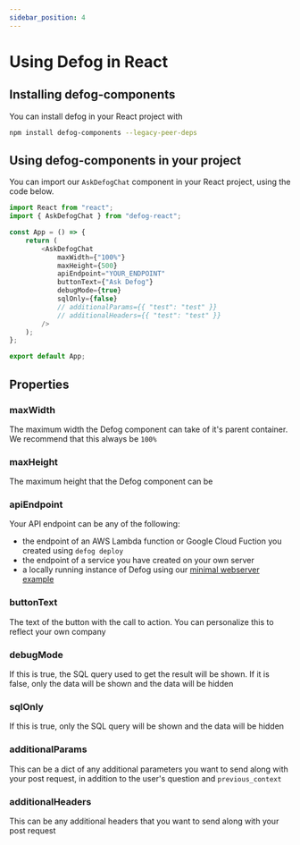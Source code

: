 ```yaml
---
sidebar_position: 4
---
```


# Using Defog in React

## Installing defog-components
You can install defog in your React project with 
```bash
npm install defog-components --legacy-peer-deps
```

## Using defog-components in your project
You can import our `AskDefogChat` component in your React project, using the code below.

```javascript
import React from "react";
import { AskDefogChat } from "defog-react";

const App = () => {
    return (
        <AskDefogChat
            maxWidth={"100%"}
            maxHeight={500}
            apiEndpoint="YOUR_ENDPOINT"
            buttonText={"Ask Defog"}
            debugMode={true}
            sqlOnly={false}
            // additionalParams={{ "test": "test" }}
            // additionalHeaders={{ "test": "test" }}
        />
    );
};

export default App;
```

## Properties

### maxWidth
The maximum width the Defog component can take of it's parent container. We recommend that this always be `100%`

### maxHeight
The maximum height that the Defog component can be

### apiEndpoint
Your API endpoint can be any of the following:
- the endpoint of an AWS Lambda function or Google Cloud Fuction you created using `defog deploy`
- the endpoint of a service you have created on your own server
- a locally running instance of Defog using our [minimal webserver example](/defog-python)

### buttonText
The text of the button with the call to action. You can personalize this to reflect your own company

### debugMode
If this is true, the SQL query used to get the result will be shown. If it is false, only the data will be shown and the data will be hidden

### sqlOnly
If this is true, only the SQL query will be shown and the data will be hidden

### additionalParams
This can be a dict of any additional parameters you want to send along with your post request, in addition to the user's question and `previous_context`

### additionalHeaders
This can be any additional headers that you want to send along with your post request